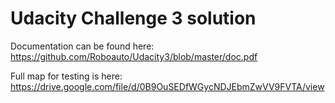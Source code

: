 # Udacity Challenge 3 solution
Documentation can be found here: https://github.com/Roboauto/Udacity3/blob/master/doc.pdf

Full map for testing is here: https://drive.google.com/file/d/0B9OuSEDfWGycNDJEbmZwVV9FVTA/view
